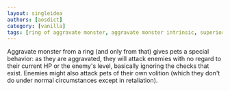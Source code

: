 ```yaml
---
layout: singleidea
authors: [aosdict]
category: [vanilla]
tags: [ring of aggravate monster, aggravate monster intrinsic, superior extrinsics principle, pet ai, monster ai]
---
```

Aggravate monster from a ring (and only from that) gives pets a special behavior: as they are aggravated, they will attack enemies with no regard to their current HP or the enemy's level, basically ignoring the checks that exist. Enemies might also attack pets of their own volition (which they don't do under normal circumstances except in retaliation).
